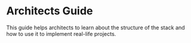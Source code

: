 # Architects Guide

This guide helps architects to learn about the structure of the stack and how to use it to implement
real-life projects.